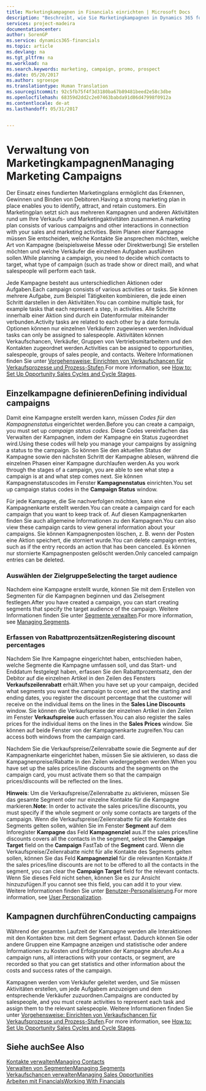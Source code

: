 ```yaml
---
title: Marketingkampagnen in Financials einrichten | Microsoft Docs
description: "Beschreibt, wie Sie Marketingkampagnen in Dynamics 365 for Financials einrichten und durchführen können"
services: project-madeira
documentationcenter: 
author: SorenGP
ms.service: dynamics365-financials
ms.topic: article
ms.devlang: na
ms.tgt_pltfrm: na
ms.workload: na
ms.search.keywords: marketing, campaign, promo, prospect
ms.date: 05/20/2017
ms.author: sgroespe
ms.translationtype: Human Translation
ms.sourcegitcommit: 92c5fb75f4f3d3180ba67b89481beed2e58c3dbe
ms.openlocfilehash: 68359d2dd2c2e07463babda91d86d47998f0912a
ms.contentlocale: de-at
ms.lasthandoff: 05/31/2017


---
```

# <a name="managing-marketing-campaigns"></a><span data-ttu-id="8d24f-103">Verwaltung von Marketingkampagnen</span><span class="sxs-lookup"><span data-stu-id="8d24f-103">Managing Marketing Campaigns</span></span>
<span data-ttu-id="8d24f-104">Der Einsatz eines fundierten Marketingplans ermöglicht das Erkennen, Gewinnen und Binden von Debitoren.</span><span class="sxs-lookup"><span data-stu-id="8d24f-104">Having a strong marketing plan in place enables you to identify, attract, and retain customers.</span></span> <span data-ttu-id="8d24f-105">Ein Marketingplan setzt sich aus mehreren Kampagnen und anderen Aktivitäten rund um Ihre Verkaufs- und Marketingaktivitäten zusammen.</span><span class="sxs-lookup"><span data-stu-id="8d24f-105">A marketing plan consists of various campaigns and other interactions in connection with your sales and marketing activities.</span></span> <span data-ttu-id="8d24f-106">Beim Planen einer Kampagne müssen Sie entscheiden, welche Kontakte Sie ansprechen möchten, welche Art von Kampagne (beispielsweise Messe oder Direktwerbung) Sie erstellen möchten und welche Verkäufer die einzelnen Aufgaben ausführen sollen.</span><span class="sxs-lookup"><span data-stu-id="8d24f-106">While planning a campaign, you need to decide which contacts to target, what type of campaign (such as trade show or direct mail), and what salespeople will perform each task.</span></span>

<span data-ttu-id="8d24f-107">Jede Kampagne besteht aus unterschiedlichen Aktionen oder Aufgaben.</span><span class="sxs-lookup"><span data-stu-id="8d24f-107">Each campaign consists of various activities or tasks.</span></span> <span data-ttu-id="8d24f-108">Sie können mehrere Aufgabe, zum Beispiel Tätigkeiten kombinieren, die jede einen Schritt darstellen in den Aktivitäten.</span><span class="sxs-lookup"><span data-stu-id="8d24f-108">You can combine multiple task, for example tasks that each represent a step, in activities.</span></span> <span data-ttu-id="8d24f-109">Alle Schritte innerhalb einer Aktion sind durch ein Datenformular miteinander verbunden.</span><span class="sxs-lookup"><span data-stu-id="8d24f-109">Activity tasks are related to each other by a date formula.</span></span> <span data-ttu-id="8d24f-110">Optionen können nur einzelnen Verkäufern zugewiesen werden.</span><span class="sxs-lookup"><span data-stu-id="8d24f-110">Individual tasks can only be assigned to salespeople.</span></span> <span data-ttu-id="8d24f-111">Aktivitäten können Verkaufschancen, Verkäufer, Gruppen von Vertriebsmitarbeitern und den Kontakten zugeordnet werden.</span><span class="sxs-lookup"><span data-stu-id="8d24f-111">Activities can be assigned to opportunities, salespeople, groups of sales people, and contacts.</span></span> <span data-ttu-id="8d24f-112">Weitere Informationen finden Sie unter [Vorgehensweise: Einrichten von Verkaufschancen für Verkaufsprozesse und Prozess-Stufen](marketing-how-setup-opportunity-sales-cycles-stages.md).</span><span class="sxs-lookup"><span data-stu-id="8d24f-112">For more information, see [How to: Set Up Opportunity Sales Cycles and Cycle Stages](marketing-how-setup-opportunity-sales-cycles-stages.md).</span></span>

## <a name="defining-individual-campaigns"></a><span data-ttu-id="8d24f-113">Einzelkampagne definieren</span><span class="sxs-lookup"><span data-stu-id="8d24f-113">Defining individual campaigns</span></span>
<span data-ttu-id="8d24f-114">Damit eine Kampagne erstellt werden kann, müssen *Codes für den Kampagnenstatus* eingerichtet werden.</span><span class="sxs-lookup"><span data-stu-id="8d24f-114">Before you can create a campaign, you must set up *campaign status codes*.</span></span> <span data-ttu-id="8d24f-115">Diese Codes vereinfachen das Verwalten der Kampagnen, indem der Kampagne ein Status zugeordnet wird.</span><span class="sxs-lookup"><span data-stu-id="8d24f-115">Using these codes will help you manage your campaigns by assigning a status to the campaign.</span></span> <span data-ttu-id="8d24f-116">So können Sie den aktuellen Status der Kampagne sowie den nächsten Schritt der Kampagne ablesen, während die einzelnen Phasen einer Kampagne durchlaufen werden.</span><span class="sxs-lookup"><span data-stu-id="8d24f-116">As you work through the stages of a campaign, you are able to see what step a campaign is at and what step comes next.</span></span> <span data-ttu-id="8d24f-117">Sie können Kampagnenstatuscodes im Fenster **Kampagnenstatus** einrichten.</span><span class="sxs-lookup"><span data-stu-id="8d24f-117">You set up campaign status codes in the **Campaign Status** window.</span></span>

<span data-ttu-id="8d24f-118">Für jede Kampagne, die Sie nachverfolgen möchten, kann eine Kampagnenkarte erstellt werden.</span><span class="sxs-lookup"><span data-stu-id="8d24f-118">You can create a campaign card for each campaign that you want to keep track of.</span></span> <span data-ttu-id="8d24f-119">Auf diesen Kampagnenkarten finden Sie auch allgemeine Informationen zu den Kampagnen.</span><span class="sxs-lookup"><span data-stu-id="8d24f-119">You can also view these campaign cards to view general information about your campaigns.</span></span>
<span data-ttu-id="8d24f-120">Sie können Kampagnenposten löschen, z. B. wenn der Posten eine Aktion speichert, die storniert wurde.</span><span class="sxs-lookup"><span data-stu-id="8d24f-120">You can delete campaign entries, such as if the entry records an action that has been canceled.</span></span> <span data-ttu-id="8d24f-121">Es können nur stornierte Kampagnenposten gelöscht werden.</span><span class="sxs-lookup"><span data-stu-id="8d24f-121">Only canceled campaign entries can be deleted.</span></span>

### <a name="selecting-the-target-audience"></a><span data-ttu-id="8d24f-122">Auswählen der Zielgruppe</span><span class="sxs-lookup"><span data-stu-id="8d24f-122">Selecting the target audience</span></span>
<span data-ttu-id="8d24f-123">Nachdem eine Kampagne erstellt wurde, können Sie mit dem Erstellen von Segmenten für die Kampagnen beginnen und das Zielsegment festlegen.</span><span class="sxs-lookup"><span data-stu-id="8d24f-123">After you have created a campaign, you can start creating segments that specify the target audience of the campaign.</span></span> <span data-ttu-id="8d24f-124">Weitere Informationen finden Sie unter [Segmente verwalten](marketing-segments.md).</span><span class="sxs-lookup"><span data-stu-id="8d24f-124">For more information, see [Managing Segments](marketing-segments.md).</span></span>

### <a name="registering-discount-percentages"></a><span data-ttu-id="8d24f-125">Erfassen von Rabattprozentsätzen</span><span class="sxs-lookup"><span data-stu-id="8d24f-125">Registering discount percentages</span></span>
<span data-ttu-id="8d24f-126">Nachdem Sie Ihre Kampagne eingerichtet haben, entschieden haben, welche Segmente die Kampagne umfassen soll, und das Start- und Enddatum festgelegt haben, erfassen Sie den Rabattprozentsatz, den der Debitor auf die einzelnen Artikel in den Zeilen des Fensters **Verkaufszeilenrabatt** erhält.</span><span class="sxs-lookup"><span data-stu-id="8d24f-126">When you have set up your campaign, decided what segments you want the campaign to cover, and set the starting and ending dates, you register the discount percentage that the customer will receive on the individual items on the lines in the **Sales Line Discounts** window.</span></span> <span data-ttu-id="8d24f-127">Sie können die Verkaufspreise der einzelnen Artikel in den Zeilen im Fenster **Verkaufspreise** auch erfassen.</span><span class="sxs-lookup"><span data-stu-id="8d24f-127">You can also register the sales prices for the individual items on the lines in the **Sales Prices** window.</span></span> <span data-ttu-id="8d24f-128">Sie können auf beide Fenster von der Kampagnenkarte zugreifen.</span><span class="sxs-lookup"><span data-stu-id="8d24f-128">You can access both windows from the campaign card.</span></span>

 <span data-ttu-id="8d24f-129">Nachdem Sie die Verkaufspreise/Zeilenrabatte sowie die Segmente auf der Kampagnenkarte eingerichtet haben, müssen Sie sie aktivieren, so dass die Kampagnenpreise/Rabatte in den Zeilen wiedergegeben werden.</span><span class="sxs-lookup"><span data-stu-id="8d24f-129">When you have set up the sales prices/line discounts and the segments on the campaign card, you must activate them so that the campaign prices/discounts will be reflected on the lines.</span></span>

<span data-ttu-id="8d24f-130">**Hinweis**: Um die Verkaufspreise/Zeilenrabatte zu aktivieren, müssen Sie das gesamte Segment oder nur einzelne Kontakte für die Kampagne markieren.</span><span class="sxs-lookup"><span data-stu-id="8d24f-130">**Note**: In order to activate the sales prices/line discounts, you must specify if the whole segment or only some contacts are targets of the campaign.</span></span> <span data-ttu-id="8d24f-131">Wenn die Verkaufspreise/Zeilenrabatte für alle Kontakte des Segments gelten sollen, wählen Sie im Fenster **Segment** auf dem Inforegister **Kampagne** das Feld **Kampagnenziel** aus.</span><span class="sxs-lookup"><span data-stu-id="8d24f-131">If the sales prices/line discounts covers all the contacts in the segment, select the **Campaign Target** field on the **Campaign** FastTab of the **Segment** card.</span></span>
<span data-ttu-id="8d24f-132">Wenn die Verkaufspreise/Zeilenrabatte nicht für alle Kontakte des Segments gelten sollen, können Sie das Feld **Kampagnenziel** für die relevanten Kontakte.</span><span class="sxs-lookup"><span data-stu-id="8d24f-132">If the sales prices/line discounts are not to be offered to all the contacts in the segment, you can clear the **Campaign Target** field for the relevant contacts.</span></span> <span data-ttu-id="8d24f-133">Wenn Sie dieses Feld nicht sehen, können Sie es zur Ansicht hinzuzufügen.</span><span class="sxs-lookup"><span data-stu-id="8d24f-133">If you cannot see this field, you can add it to your view.</span></span> <span data-ttu-id="8d24f-134">Weitere Informationen finden Sie unter [Benutzer-Personalisierung](ui-user-personalization.md).</span><span class="sxs-lookup"><span data-stu-id="8d24f-134">For more information, see [User Personalization](ui-user-personalization.md).</span></span>

## <a name="conducting-campaigns"></a><span data-ttu-id="8d24f-135">Kampagnen durchführen</span><span class="sxs-lookup"><span data-stu-id="8d24f-135">Conducting campaigns</span></span>
<span data-ttu-id="8d24f-136">Während der gesamten Laufzeit der Kampagne werden alle Interaktionen mit den Kontakten bzw. mit dem Segment erfasst. Dadurch können Sie oder andere Gruppen eine Kampagne anzeigen und statistische oder andere Informationen zu Kosten und Erfolgsraten der Kampagne abrufen.</span><span class="sxs-lookup"><span data-stu-id="8d24f-136">As a campaign runs, all interactions with your contacts, or segment, are recorded so that you can get statistics and other information about the costs and success rates of the campaign.</span></span>

<span data-ttu-id="8d24f-137">Kampagnen werden vom Verkäufer geleitet werden, und Sie müssen Aktivitäten erstellen, um jede Aufgabem  anzuzeigen und dem entsprechende Verkäufer zuzuordnen.</span><span class="sxs-lookup"><span data-stu-id="8d24f-137">Campaigns are conducted by salespeople, and you must create activities to represent each task and assign them to the relevant salespeople.</span></span> <span data-ttu-id="8d24f-138">Weitere Informationen finden Sie unter [Vorgehensweise: Einrichten von Verkaufschancen für Verkaufsprozesse und Prozess-Stufen](marketing-how-setup-opportunity-sales-cycles-stages.md).</span><span class="sxs-lookup"><span data-stu-id="8d24f-138">For more information, see [How to: Set Up Opportunity Sales Cycles and Cycle Stages](marketing-how-setup-opportunity-sales-cycles-stages.md).</span></span>

## <a name="see-also"></a><span data-ttu-id="8d24f-139">Siehe auch</span><span class="sxs-lookup"><span data-stu-id="8d24f-139">See Also</span></span>
[<span data-ttu-id="8d24f-140">Kontakte verwalten</span><span class="sxs-lookup"><span data-stu-id="8d24f-140">Managing Contacts</span></span>](marketing-contacts.md)  
[<span data-ttu-id="8d24f-141">Verwalten von Segmenten</span><span class="sxs-lookup"><span data-stu-id="8d24f-141">Managing Segments</span></span>](marketing-segments.md)  
[<span data-ttu-id="8d24f-142">Verkaufschancen verwalten</span><span class="sxs-lookup"><span data-stu-id="8d24f-142">Managing Sales Opportunities</span></span>](marketing-manage-sales-opportunities.md)  
[<span data-ttu-id="8d24f-143">Arbeiten mit Financials</span><span class="sxs-lookup"><span data-stu-id="8d24f-143">Working With Financials</span></span>](ui-work-product.md)  

